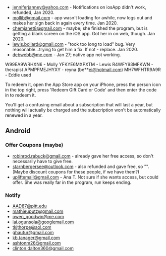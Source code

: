 * jenniferjanney@yahoo.com - Notifications on iosApp didn't work, refunded, Jan 2020.
* mollib@gmail.com - app wasn't loading for awhile, now logs out and makes her sign back in again every time. Jan 2020. 
* chemjanet8@gmail.com - maybe; she finished the program, but is getting a blank screen on the iOS app. Got her in on web, though.  Jan 2020.
* lewis.bollard@gmail.com - "took too long to load" bug. Very reasonable...trying to get him a fix. If not - replace. Jan 2020. 
* debwebb@me.com - Jan 27; native app not working.

W99EA9WRHXN6 - Molly
YFKYE6MXPXTM - Lewis
R4WFY93MFKWN - therapist
APMPFMEJHYXY - reyna (be**ei@hotmail.com)
MH7WFHTR9A9R - Eddie used
 
To redeem it, open the App Store app on your iPhone, press the person icon in the top right, press 'Redeem Gift Card or Code' and then enter the code in to redeem it.

You'll get a confusing email about a subscription that will last a year, but nothing will actually be charged and the subscription won't be automatically renewed in a year.

## Android

### Offer Coupons (maybe) 
* robinrod.rabuck@gmail.com - already gave her free access, so don't necessarily have to give free. 
* starnbergersee@outlook.com - also refunded and gave free, so "". (Maybe discount coupons for these people, if we have them?)
* upliftemail@gmail.com - Ana T. Not sure if she wants access, but could offer. She was really far in the program, run keeps ending. 

### Notify
* AAD87@pitt.edu
* mathieuputz@gmail.com
* owen_goodwin@me.com
* lai.ogunsola@googlemail.com
* tkjthorpe@aol.com
* ghautur@gmail.com
* kb.tanager@gmail.com
* ashtonm26@gmail.com
* clinton.dalton360@gmail.com